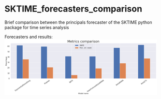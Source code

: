 # SKTIME_forecasters_comparison
Brief comparison between the principals forecaster of the SKTIME python package for time series analysis

Forecasters and results:
![Image](metrics_comparison.png?raw=true)

